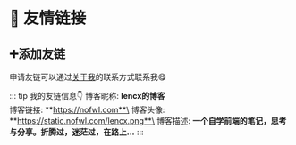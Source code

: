 # 👭 友情链接

<intro
  name="ScarSu的博客"
  link="https://www.scarsu.com"
  avatar="https://scarsu.oss-cn-shanghai.aliyuncs.com/picgo20201012144739.jpg"
  desc="一个程序媛关于【自律/读书认知/Web前端技术】的一些个人分享"
/>

## ➕添加友链

申请友链可以通过[关于我](/about.md)的联系方式联系我😋

::: tip 我的友链信息👇
博客昵称: **lencx的博客**\
博客链接: **https://nofwl.com**\
博客头像: **https://static.nofwl.com/lencx.png**\
博客描述: **一个自学前端的笔记，思考与分享。折腾过，迷茫过，在路上...**
:::
